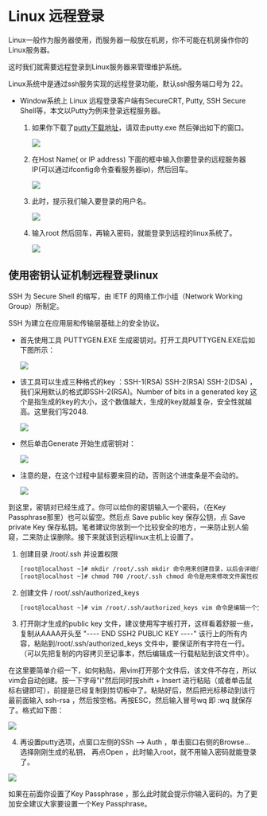 # Linux 远程登录


Linux一般作为服务器使用，而服务器一般放在机房，你不可能在机房操作你的Linux服务器。

这时我们就需要远程登录到Linux服务器来管理维护系统。

Linux系统中是通过ssh服务实现的远程登录功能，默认ssh服务端口号为 22。

* Window系统上 Linux 远程登录客户端有SecureCRT, Putty, SSH Secure Shell等，本文以Putty为例来登录远程服务器。

    1) 如果你下载了[putty下载地址](http://www.putty.org/)，请双击putty.exe 然后弹出如下的窗口。

        ![](image/04-5_11.png)

    2) 在Host Name( or IP address) 下面的框中输入你要登录的远程服务器IP(可以通过ifconfig命令查看服务器ip)，然后回车。

        ![](image/04-5_12.png)


    3) 此时，提示我们输入要登录的用户名。

        ![](image/04-5_13.png)


    4) 输入root 然后回车，再输入密码，就能登录到远程的linux系统了。

        ![](image/04-5_14.png)


## 使用密钥认证机制远程登录linux

SSH 为 Secure Shell 的缩写，由 IETF 的网络工作小组（Network Working Group）所制定。

SSH 为建立在应用层和传输层基础上的安全协议。

* 首先使用工具 PUTTYGEN.EXE 生成密钥对。打开工具PUTTYGEN.EXE后如下图所示：

    ![](image/04-5_15.png)

* 该工具可以生成三种格式的key ：SSH-1(RSA) SSH-2(RSA) SSH-2(DSA) ，我们采用默认的格式即SSH-2(RSA)。Number of bits in a generated key 这个是指生成的key的大小，这个数值越大，生成的key就越复杂，安全性就越高。这里我们写2048.

    ![](image/04-5_16.png)


* 然后单击Generate 开始生成密钥对：

    ![](image/04-5_17.png)


* 注意的是，在这个过程中鼠标要来回的动，否则这个进度条是不会动的。

    ![](image/04-5_18.png)


到这里，密钥对已经生成了。你可以给你的密钥输入一个密码，（在Key Passphrase那里）也可以留空。然后点 Save public key 保存公钥，点 Save private Key 保存私钥。笔者建议你放到一个比较安全的地方，一来防止别人偷窥，二来防止误删除。接下来就该到远程linux主机上设置了。

1) 创建目录 /root/.ssh 并设置权限
    ```bash
    [root@localhost ~]# mkdir /root/.ssh mkdir 命令用来创建目录，以后会详细介绍，暂时只了解即可。
    [root@localhost ~]# chmod 700 /root/.ssh chmod 命令是用来修改文件属性权限的，以后会详细介绍。
    ```

2) 创建文件 / root/.ssh/authorized_keys
    ```bash
    [root@localhost ~]# vim /root/.ssh/authorized_keys vim 命令是编辑一个文本文件的命令，同样在后续章节详细介绍。
    ```

3) 打开刚才生成的public key 文件，建议使用写字板打开，这样看着舒服一些，复制从AAAA开头至 "---- END SSH2 PUBLIC KEY ----" 该行上的所有内容，粘贴到/root/.ssh/authorized_keys 文件中，要保证所有字符在一行。（可以先把复制的内容拷贝至记事本，然后编辑成一行载粘贴到该文件中）。

在这里要简单介绍一下，如何粘贴，用vim打开那个文件后，该文件不存在，所以vim会自动创建。按一下字母"i"然后同时按shift + Insert 进行粘贴（或者单击鼠标右键即可），前提是已经复制到剪切板中了。粘贴好后，然后把光标移动到该行最前面输入 ssh-rsa ，然后按空格。再按ESC，然后输入冒号wq 即 :wq 就保存了。格式如下图：

![](image/04-5_19.png)

4) 再设置putty选项，点窗口左侧的SSh –> Auth ，单击窗口右侧的Browse… 选择刚刚生成的私钥， 再点Open ，此时输入root，就不用输入密码就能登录了。

![](image/04-5_20.png)


如果在前面你设置了Key Passphrase ，那么此时就会提示你输入密码的。为了更加安全建议大家要设置一个Key Passphrase。